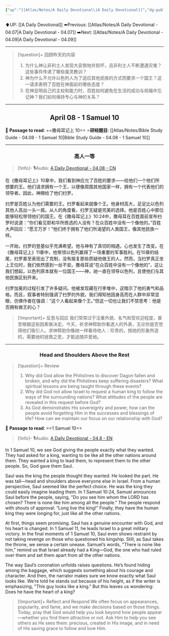 ```yaml
---
{"up":"[[Atlas/Notes/A Daily Devotional\|A Daily Devotional]]","dg-publish":true,"permalink":"/atlas/notes/a-daily-devotional-04-08/","dgPassFrontmatter":true}
---
```


 ⬆️UP: [[A Daily Devotional]]
⬅️Previous: [[Atlas/Notes/A Daily Devotional - 04.07\|A Daily Devotional - 04.07]]
➡️Next: [[Atlas/Notes/A Daily Devotional - 04.09\|A Daily Devotional - 04.09]]

---

> [!question]+ 回顾昨天的内容
> 1. 为什么神让非利士人发现大衮倒地并损坏，且非利士人不断遭遇灾难？这些事件传递了哪些属灵教训？
> 2. 神为什么不允许以色列人为了适应其他民族的方式而要求一个国王？这一请求表明了百姓在神面前的哪些态度？
> 3. ⁠在神显明自己的主权和能力时，百姓如何避免在生活的成功与祝福中忘记神？我们如何保持专心与神的关系？



---
## <center>April 08 -  1 Samuel 10</center>

📖 **Passage to read**: ==撒母耳记上 10==
⭐**研经题目**: [[Atlas/Notes/Bible Study Guide - 04.08 - 1 Samuel 10\|Bible Study Guide - 04.08 - 1 Samuel 10]]

---
### <center>高人一等</center>

> [!info]- 🎙️Audio: [A Daily Devotional - 04.08 - CN]()

在《撒母耳记上》10章中，我们看到神应允了百姓的要求——给他们一个他们所想要的王。他们请求拥有一个王，以便像周围其他国家一样，拥有一个代表他们的领导者。因此，神赐给了他们扫罗。

扫罗是百姓认为他们需要的王。扫罗看起来就像个王。他身材高大，足足比以色列其他人高出一头一肩。从人的角度看，扫罗无疑是完美的选择。他是百姓心中那位能够轻松带领他们的国王。在《撒母耳记上》10:24中，撒母耳在百姓面前宣布扫罗时说道：“你们看见耶和华所拣选的人没有？在众百姓中没有一个像他的。”百姓大声回应：“愿王万岁！”他们终于拥有了他们所渴望的人类国王，像其他民族一样。

一开始，扫罗的登基似乎充满希望。他与神有了真切的相遇，心也发生了改变。在《撒母耳记上》11章中，他带领以色列赢得了一场重要的军事胜利。在10章的结尾，扫罗甚至表现出了克制，没有报复那些质疑他做王的人。然而，当扫罗真正坐上王位时，我们依然感到一丝不安。撒母耳说“在众百姓中没有一个像他的”，这让我们想起，以色列原本就有一位国王——神，祂一直在领导以色列，且使他们与其他民族区别开来。

扫罗加冕的过程引发了许多疑问。他被发现藏在行李堆中，这暗示了他的勇气和品格。而且，叙事者特别强调了扫罗的外貌，我们得知他因身高而在人群中非常显眼，仿佛作者在强调：“这个人看起来像个王。”但这一切也让我们不禁思考：他是否拥有做王的心？

> [!important]+ 反思与回应
我们常常过于注重外貌、名气和受欢迎程度，甚至根据这些因素做决定。今天，祈求神帮助你看透人的外表，无论你是否觉得他们吸引人。求神帮助你像祂一样看待他人：珍贵的，按祂的形象所造的，需要祂的拯救之恩，才能追随并爱祂。



---
### <center>Head and Shoulders Above the Rest</center>

> [!question]+ Review
> 1. Why did God allow the Philistines to discover Dagon fallen and broken, and why did the Philistines keep suffering disasters? What spiritual lessons are being taught through these events?
> 2. Why did God not allow Israel to request a human king to follow the ways of the surrounding nations? What attitudes of the people are revealed in this request before God?
> 3. As God demonstrates His sovereignty and power, how can the people avoid forgetting Him in the successes and blessings of life? How can we maintain our focus on our relationship with God?

📖 **Passage to read**: ==1 Samuel 10==

> [!info]- 🎙️Audio: [A Daily Devotional - 04.8 - EN]()  

In 1 Samuel 10, we see God giving the people exactly what they wanted. They had asked for a king, wanting to be like all the other nations around them. They wanted a king to lead them, to represent them to the other people. So, God gave them Saul.

Saul was the king the people thought they wanted. He looked the part. He was tall—head and shoulders above everyone else in Israel. From a human perspective, Saul seemed like the perfect choice. He was the king they could easily imagine leading them. In 1 Samuel 10:24, Samuel announces Saul before the people, saying, "Do you see him whom the LORD has chosen? There is none like him among all the people." The people respond with shouts of approval: “Long live the king!” Finally, they have the human king they were longing for, just like all the other nations.

At first, things seem promising. Saul has a genuine encounter with God, and his heart is changed. In 1 Samuel 11, he leads Israel to a great military victory. In the final moments of 1 Samuel 10, Saul even shows restraint by not taking revenge on those who questioned his kingship. Still, as Saul takes the throne, we sense a certain unease. Samuel’s words, "There is none like him," remind us that Israel already had a King—God, the one who had ruled over them and set them apart from all the other nations. 

The way Saul’s coronation unfolds raises questions. He’s found hiding among the baggage, which suggests something about his courage and character. And then, the narrator makes sure we know exactly what Saul looks like. We’re told he stands out because of his height, as if the writer is emphasizing, "This guy looks like a king." But this leaves us wondering: Does he have the heart of a king?

> [!important]+ Reflect and Respond
We often focus on appearances, popularity, and fame, and we make decisions based on those things. Today, pray that God would help you look beyond how people appear—whether you find them attractive or not. Ask Him to help you see others as He sees them: precious, created in His image, and in need of His saving grace to follow and love Him.































